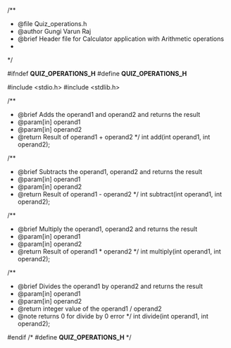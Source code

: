 /**
 * @file Quiz_operations.h
 * @author Gungi Varun Raj
 * @brief Header file for Calculator application with Arithmetic operations
 *
 */

#ifndef __QUIZ_OPERATIONS_H__
#define __QUIZ_OPERATIONS_H__

#include <stdio.h>
#include <stdlib.h>

/**
* @brief Adds the operand1 and operand2 and returns the result
* @param[in] operand1 
* @param[in] operand2 
* @return Result of operand1 + operand2
*/
int add(int operand1, int operand2);

/**
* @brief Subtracts the operand1, operand2 and returns the result
* @param[in] operand1 
* @param[in] operand2 
* @return Result of operand1 - operand2
*/
int subtract(int operand1, int operand2);

/**
* @brief Multiply the operand1, operand2 and returns the result
* @param[in] operand1 
* @param[in] operand2 
* @return Result of operand1 * operand2
*/
int multiply(int operand1, int operand2);

/**
* @brief Divides the operand1 by operand2 and returns the result 
* @param[in] operand1 
* @param[in] operand2 
* @return integer value of the operand1 / operand2
* @note returns 0 for divide by 0 error
*/
int divide(int operand1, int operand2);

#endif  /* #define __QUIZ_OPERATIONS_H__ */
